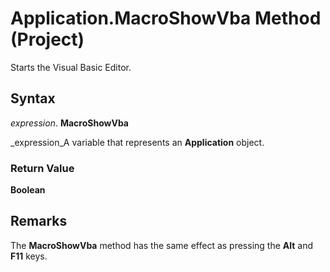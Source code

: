 
# Application.MacroShowVba Method (Project)

Starts the Visual Basic Editor.


## Syntax

 _expression_. **MacroShowVba**

 _expression_A variable that represents an  **Application** object.


### Return Value

 **Boolean**


## Remarks

The  **MacroShowVba** method has the same effect as pressing the **Alt** and **F11** keys.

